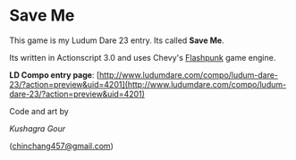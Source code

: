 Save Me
====

This game is my Ludum Dare 23 entry. Its called **Save Me**.

Its written in Actionscript 3.0 and uses Chevy's [Flashpunk](http://flashpunk.net/) game engine.


**LD Compo entry page**: [http://www.ludumdare.com/compo/ludum-dare-23/?action=preview&uid=4201](http://www.ludumdare.com/compo/ludum-dare-23/?action=preview&uid=4201)


Code and art by

*Kushagra Gour*

(chinchang457@gmail.com)
